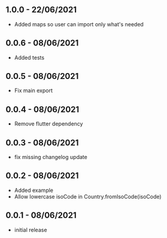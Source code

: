 ## 1.0.0 - 22/06/2021
 * Added maps so user can import only what's needed

## 0.0.6 - 08/06/2021
 * Added tests

## 0.0.5 - 08/06/2021
 * Fix main export

## 0.0.4 - 08/06/2021
 * Remove flutter dependency

## 0.0.3 - 08/06/2021
 * fix missing changelog update

## 0.0.2 - 08/06/2021
 * Added example
 * Allow lowercase isoCode in Country.fromIsoCode(isoCode)

## 0.0.1 - 08/06/2021

 * initial release
 